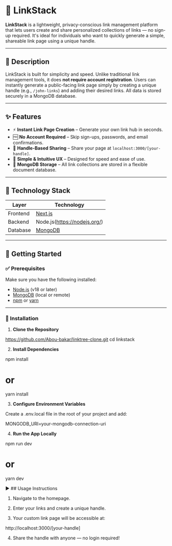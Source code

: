 # 🔗 LinkStack

**LinkStack** is a lightweight, privacy-conscious link management platform that lets users create and share personalized collections of links — no sign-up required. It's ideal for individuals who want to quickly generate a simple, shareable link page using a unique handle.

---

## 📖 Description

LinkStack is built for simplicity and speed. Unlike traditional link management tools, it does **not require account registration**. Users can instantly generate a public-facing link page simply by creating a unique handle (e.g., `/john-links`) and adding their desired links. All data is stored securely in a MongoDB database.

---

## ✨ Features

- ⚡ **Instant Link Page Creation** – Generate your own link hub in seconds.
- 🆓 **No Account Required** – Skip sign-ups, passwords, and email confirmations.
- 🔗 **Handle-Based Sharing** – Share your page at `localhost:3000/[your-handle]`.
- 🧠 **Simple & Intuitive UX** – Designed for speed and ease of use.
- 💾 **MongoDB Storage** – All link collections are stored in a flexible document database.

---

## 🧰 Technology Stack

| Layer       | Technology   |
|-------------|--------------|
| Frontend    | [Next.js](https://nextjs.org/) |
| Backend     | Node.js(https://nodejs.org/) |
| Database    | [MongoDB](https://www.mongodb.com/) |

---

## 🚀 Getting Started

### ✅ Prerequisites

Make sure you have the following installed:

- [Node.js](https://nodejs.org/) (v18 or later)
- [MongoDB](https://www.mongodb.com/) (local or remote)
- [npm](https://www.npmjs.com/) or [yarn](https://yarnpkg.com/)

---

### 🧩 Installation

1. **Clone the Repository**

https://github.com/Abou-bakar/linktree-clone.git
cd linkstack

2. **Install Dependencies**

npm install
# or
yarn install

3. **Configure Environment Variables**

Create a .env.local file in the root of your project and add:

MONGODB_URI=your-mongodb-connection-uri

4. **Run the App Locally**
 
npm run dev
# or
yarn dev

▶️ ## Usage Instructions

1. Navigate to the homepage.

2. Enter your links and create a unique handle.

3. Your custom link page will be accessible at:

http://localhost:3000/[your-handle]

4. Share the handle with anyone — no login required!



